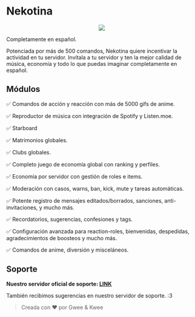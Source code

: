 # Nekotina

<p align="center">
    <img src="https://i.imgur.com/KVxuj8Z.png">
</p>

Completamente en español.

Potenciada por más de 500 comandos, Nekotina quiere incentivar la actividad en tu servidor.
Invítala a tu servidor y ten la mejor calidad de música, economía y todo lo que puedas imaginar completamente en español.

## Módulos

✅ Comandos de acción y reacción con más de 5000 gifs de anime.

✅ Reproductor de música con integración de Spotify y Listen.moe.

✅ Starboard

✅ Matrimonios globales.

✅ Clubs globales.

✅ Completo juego de economía global con ranking y perfiles.

✅ Economía por servidor con gestión de roles e items.

✅ Moderación con casos, warns, ban, kick, mute y tareas automáticas.

✅ Potente registro de mensajes editados/borrados, sanciones, anti-invitaciones, y mucho más.

✅ Recordatorios, sugerencias, confesiones y tags.

✅ Configuración avanzada para reaction-roles, bienvenidas, despedidas, agradecimientos de boosteos y mucho más.

✅ Comandos de anime, diversión y misceláneos.

## Soporte
**Nuestro servidor oficial de soporte: [LINK](https://discordapp.com/invite/nekotina)**

También recibimos sugerencias en nuestro servidor de soporte. :3

> Creada con ❤️ por Gwee & Kwee 
